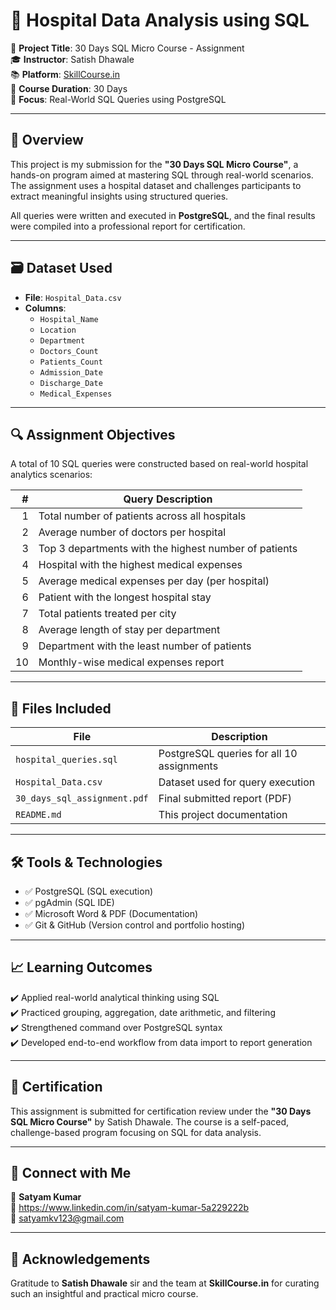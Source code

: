 # 🏥 Hospital Data Analysis using SQL

🚀 **Project Title**: 30 Days SQL Micro Course - Assignment  
🎓 **Instructor**: Satish Dhawale  
📚 **Platform**: [SkillCourse.in](http://www.skillcourse.in)  
📅 **Course Duration**: 30 Days  
🧠 **Focus**: Real-World SQL Queries using PostgreSQL

---

## 📌 Overview

This project is my submission for the **"30 Days SQL Micro Course"**, a hands-on program aimed at mastering SQL through real-world scenarios. The assignment uses a hospital dataset and challenges participants to extract meaningful insights using structured queries.

All queries were written and executed in **PostgreSQL**, and the final results were compiled into a professional report for certification.

---

## 🗃️ Dataset Used

- **File**: `Hospital_Data.csv`  
- **Columns**:
  - `Hospital_Name`
  - `Location`
  - `Department`
  - `Doctors_Count`
  - `Patients_Count`
  - `Admission_Date`
  - `Discharge_Date`
  - `Medical_Expenses`

---

## 🔍 Assignment Objectives

A total of 10 SQL queries were constructed based on real-world hospital analytics scenarios:

| # | Query Description |
|--:|--------------------|
| 1 | Total number of patients across all hospitals |
| 2 | Average number of doctors per hospital |
| 3 | Top 3 departments with the highest number of patients |
| 4 | Hospital with the highest medical expenses |
| 5 | Average medical expenses per day (per hospital) |
| 6 | Patient with the longest hospital stay |
| 7 | Total patients treated per city |
| 8 | Average length of stay per department |
| 9 | Department with the least number of patients |
| 10 | Monthly-wise medical expenses report |

---

## 🧾 Files Included

| File | Description |
|------|-------------|
| `hospital_queries.sql` | PostgreSQL queries for all 10 assignments |
| `Hospital_Data.csv` | Dataset used for query execution |
| `30_days_sql_assignment.pdf` | Final submitted report (PDF) |
| `README.md` | This project documentation |

---

## 🛠 Tools & Technologies

- ✅ PostgreSQL (SQL execution)
- ✅ pgAdmin (SQL IDE)
- ✅ Microsoft Word & PDF (Documentation)
- ✅ Git & GitHub (Version control and portfolio hosting)

---

## 📈 Learning Outcomes

✔️ Applied real-world analytical thinking using SQL  
✔️ Practiced grouping, aggregation, date arithmetic, and filtering  
✔️ Strengthened command over PostgreSQL syntax  
✔️ Developed end-to-end workflow from data import to report generation

---

## 📜 Certification

This assignment is submitted for certification review under the **"30 Days SQL Micro Course"** by Satish Dhawale. The course is a self-paced, challenge-based program focusing on SQL for data analysis.

---

## 🔗 Connect with Me

👤 **Satyam Kumar**  
🔗 https://www.linkedin.com/in/satyam-kumar-5a229222b  
📧 satyamkv123@gmail.com

---

## 🌟 Acknowledgements

Gratitude to **Satish Dhawale** sir and the team at **SkillCourse.in** for curating such an insightful and practical micro course.

